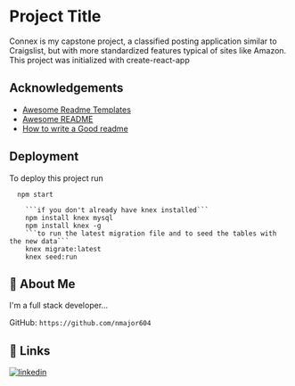 # Project Title

Connex is my capstone project, a classified posting application similar to Craigslist, but with more standardized features typical of sites like Amazon.
This project was initialized with create-react-app


## Acknowledgements

 - [Awesome Readme Templates](https://awesomeopensource.com/project/elangosundar/awesome-README-templates)
 - [Awesome README](https://github.com/matiassingers/awesome-readme)
 - [How to write a Good readme](https://bulldogjob.com/news/449-how-to-write-a-good-readme-for-your-github-project)


## Deployment

To deploy this project run

```node
  npm start

```
```knex
    ```if you don't already have knex installed```
    npm install knex mysql
    npm install knex -g
    ```to run the latest migration file and to seed the tables with the new data```
    knex migrate:latest
    knex seed:run
```

## 🚀 About Me
I'm a full stack developer...

GitHub: `https://github.com/nmajor604`
## 🔗 Links

[![linkedin](www.linkedin.com/in/nick-j-major)](https://www.linkedin.com/)


